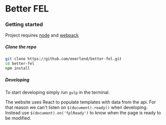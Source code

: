 # Better FEL

### Getting started

Project requires [node](https://nodejs.org/en/) and [webpack](https://webpack.github.io/)

##### Clone the repo
```sh
git clone https://github.com/eeerlend/better-fel.git
cd better-fel
npm install
```

##### Developing
To start developing simply run `gulp` in the terminal.

The website uses React to populate templates with data from the api. For that reason we can't listen on `$(document).ready()` when developing. Instead use `$(document).on('fplReady')` to know when the page is ready to be modified.
